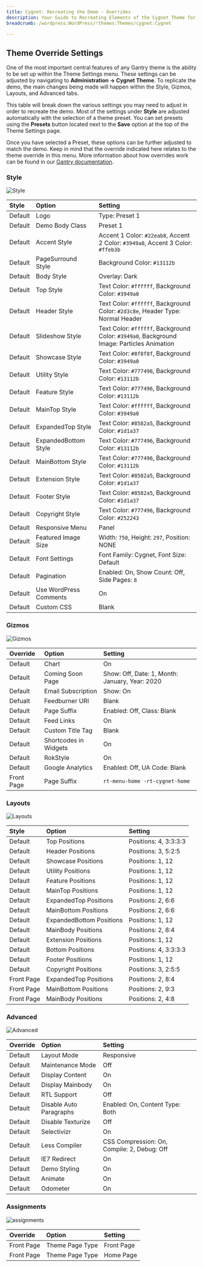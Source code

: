 ```yaml
---
title: Cygnet: Recreating the Demo - Overrides
description: Your Guide to Recreating Elements of the Cygnet Theme for WordPress
breadcrumb: /wordpress:WordPress/!themes:Themes/cygnet:Cygnet

---
```


Theme Override Settings
-----

One of the most important central features of any Gantry theme is the ability to be set up within the Theme Settings menu. These settings can be adjusted by navigating to **Administration -> Cygnet Theme**. To replicate the demo, the main changes being made will happen within the Style, Gizmos, Layouts, and Advanced tabs.

This table will break down the various settings you may need to adjust in order to recreate the demo. Most of the settings under **Style** are adjusted automatically with the selection of a theme preset. You can set presets using the **Presets** button located next to the **Save** option at the top of the Theme Settings page.

Once you have selected a Preset, these options can be further adjusted to match the demo. Keep in mind that the override indicated here relates to the theme override in this menu. More information about how overrides work can be found in our [Gantry documentation](http://docs.gantry.org/gantry4/configure).

### Style

![Style](assets/setstyle.jpeg)

| Style   | Option                 | Setting                                                                                   |
| :------ | :--------------------- | :-----------------------------------------------------------------------------            |
| Default | Logo                   | Type: Preset 1                                                                            |
| Default | Demo Body Class        | Preset 1                                                                                  |
| Default | Accent Style           | Accent 1 Color: `#22eab8`, Accent 2 Color: `#3949a0`, Accent 3 Color: `#ffeb3b`           |
| Default | PageSurround Style     | Background Color: `#13112b`                                                               |
| Default | Body Style             | Overlay: Dark                                                                             |
| Default | Top Style              | Text Color: `#ffffff`, Background Color: `#3949a0`                                        |
| Default | Header Style           | Text Color: `#ffffff`, Background Color: `#2d3c8e`, Header Type: Normal Header            |
| Default | Slideshow Style        | Text Color: `#ffffff`, Background Color: `#3949a0`, Background Image: Particles Animation |
| Default | Showcase Style         | Text Color: `#8f8f8f`, Background Color: `#3949a0`                                        |
| Default | Utility Style          | Text Color: `#777496`, Background Color: `#13112b`                                        |
| Default | Feature Style          | Text Color: `#777496`, Background Color: `#13112b`                                        |
| Default | MainTop Style          | Text Color: `#ffffff`, Background Color: `#3949a0`                                        |
| Default | ExpandedTop Style      | Text Color: `#8582a5`, Background Color: `#1d1a37`                                        |
| Default | ExpandedBottom Style   | Text Color: `#777496`, Background Color: `#13112b`                                        |
| Default | MainBottom Style       | Text Color: `#777496`, Background Color: `#13112b`                                        |
| Default | Extension Style        | Text Color: `#8582a5`, Background Color: `#1d1a37`                                        |
| Default | Footer Style           | Text Color: `#8582a5`, Background Color: `#1d1a37`                                        |
| Default | Copyright Style        | Text Color: `#777496`, Background Color: `#252243`                                        |
| Default | Responsive Menu        | Panel                                                                                     |
| Default | Featured Image Size    | Width: `750`, Height: `297`, Position: NONE                                               |
| Default | Font Settings          | Font Family: Cygnet, Font Size: Default                                                   |
| Default | Pagination             | Enabled: On, Show Count: Off, Side Pages: `8`                                             |
| Default | Use WordPress Comments | On                                                                                        |
| Default | Custom CSS             | Blank                                                                                     |



### Gizmos

![Gizmos](assets/setgizmos.jpeg)

| Override   | Option                | Setting                                        |
| :--------- | :-------------------- | :--------------------------------------------- |
| Default    | Chart                 | On                                             |
| Default    | Coming Soon Page      | Show: Off, Date: 1, Month: January, Year: 2020 |
| Default    | Email Subscription    | Show: On                                       |
| Defualt    | Feedburner URI        | Blank                                          |
| Default    | Page Suffix           | Enabled: Off, Class: Blank                     |
| Default    | Feed Links            | On                                             |
| Default    | Custom Title Tag      | Blank                                          |
| Default    | Shortcodes in Widgets | On                                             |
| Default    | RokStyle              | On                                             |
| Default    | Google Analytics      | Enabled: Off, UA Code: Blank                   |
| Front Page | Page Suffix           | `rt-menu-home -rt-cygnet-home`                 |

### Layouts

![Layouts](assets/setlayouts.jpeg)

| Style      | Option                   | Setting               |
| :------    | :----------------------- | :-------------------- |
| Default    | Top Positions            | Positions: 4, 3:3:3:3 |
| Default    | Header Positions         | Positions: 3, 5:2:5   |
| Default    | Showcase Positions       | Positions: 1, 12      |
| Default    | Utility Positions        | Positions: 1, 12      |
| Default    | Feature Positions        | Positions: 1, 12      |
| Default    | MainTop Positions        | Positions: 1, 12      |
| Default    | ExpandedTop Positions    | Positions: 2, 6:6     |
| Default    | MainBottom Positions     | Positions: 2, 6:6     |
| Default    | ExpandedBottom Positions | Positions: 1, 12      |
| Default    | MainBody Positions       | Positions: 2, 8:4     |
| Default    | Extension Positions      | Positions: 1, 12      |
| Default    | Bottom Positions         | Positions: 4, 3:3:3:3 |
| Default    | Footer Positions         | Positions: 1, 12      |
| Default    | Copyright Positions      | Positions: 3, 2:5:5   |
| Front Page | ExpandedTop Positions    | Positions: 2, 8:4     |
| Front Page | MainBottom Positions     | Positions: 2, 9:3     |
| Front Page | MainBody Positions       | Positions: 2, 4:8     |


### Advanced

![Advanced](assets/setadvanced.jpeg)

| Override   | Option                  | Setting                                     |
| :--------- | :---------------------- | :------------------------------------------ |
| Default    | Layout Mode             | Responsive                                  |
| Default    | Maintenance Mode        | Off                                         |
| Default    | Display Content         | On                                          |
| Default    | Display Mainbody        | On                                          |
| Default    | RTL Support             | Off                                         |
| Default    | Disable Auto Paragraphs | Enabled: On, Content Type: Both             |
| Default    | Disable Texturize       | Off                                         |
| Default    | Selectivizr             | On                                          |
| Default    | Less Compiler           | CSS Compression: On, Compile: 2, Debug: Off |
| Default    | IE7 Redirect            | On                                          |
| Default    | Demo Styling            | On                                          |
| Default    | Animate                 | On                                         |
| Default    | Odometer                | On                                          |

### Assignments

![assignments](assets/setassignments.jpeg)

| Override    | Option             | Setting     |
| :---------- | :----------        | :---------- |
| Front Page  | Theme Page Type | Front Page  |
| Front Page  | Theme Page Type | Home Page   |
